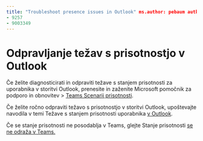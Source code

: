 ```yaml
---
title: "Troubleshoot presence issues in Outlook" ms.author: pebaum author: pebaum manager: scotv ms.date: 04/8/2021 ms.audience: Admin ms.topic: article ms.service: o365-administration ROBOTS: NOINDEX, NOFOLLOW localization_priority: Priority ms.collection: Adm_O365 ms.custom: (
- 9257
- 9003349
---
```


# <a name="troubleshoot-presence-issues-in-outlook"></a>Odpravljanje težav s prisotnostjo v Outlook

Če želite diagnosticirati in odpraviti težave s stanjem prisotnosti za uporabnika v storitvi Outlook, prenesite in zaženite Microsoft pomočnik za podporo in obnovitev > [Teams Scenarij prisotnosti](https://aka.ms/SaRA-TeamsPresenceScenario).

Če želite ročno odpraviti težavo s prisotnostjo v storitvi Outlook, upoštevajte navodila v temi Težave s stanjem prisotnosti uporabnika [v Outlook](https://docs.microsoft.com/microsoftteams/troubleshoot/teams-im-presence/issues-with-presence-in-outlook).

Če se stanje prisotnosti ne posodablja v Teams, glejte Stanje prisotnosti [se ne odraža v Teams.](https://docs.microsoft.com/microsoftteams/troubleshoot/teams-im-presence/presence-not-show-actual-status)
